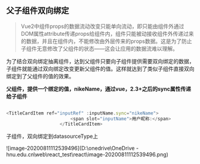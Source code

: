 ## 父子组件双向绑定

> Vue2中组件props的数据流动改变只能单向流动，即只能由组件外通过DOM属性attribute传递props给组件内，组件只能被动接收组件外传递过来的数据，并且在组件内，不能修改由外层传来的props数据。这是为了防止子组件无意修改了父组件的状态——这会让应用的数据流难以理解。

为了结合双向绑定抽离组件，达到父组件只要向子组件提供需要双向绑定的数据，子组件就能通过双向绑定改变更新父组件的值。这样就达到了类似子组件直接双向绑定到了父组件的值的效果。

**父组件，提供一个绑定的值，nikeName，通过vue，2.3+之后的sync属性传递给子组件**    

```js
               
<TitleCardItem ref="inputRef" :inputName.sync="nikeName">   
                        <span slot="inputName">用户昵称:</span>
                    </TitleCardItem>
```

子组件，双向绑定到datasourceType上

![image-20200811112539496](D:\onedrive\OneDrive - hnu.edu.cn\web\react_test\react\image-20200811112539496.png)

